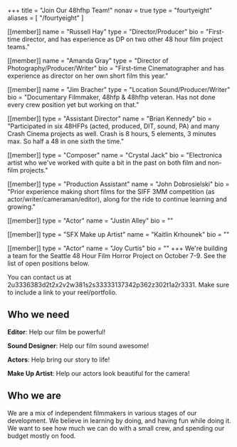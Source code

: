 +++
title = "Join Our 48hfhp Team!"
nonav = true
type = "fourtyeight"
aliases = [
  "/fourtyeight"
]

[[member]]
name = "Russell Hay"
type = "Director/Producer"
bio = "First-time director, and has experience as DP on two other 48 hour film project teams."

[[member]]
name = "Amanda Gray"
type = "Director of Photography/Producer/Writer"
bio = "First-time Cinematographer and has experience as director on her own short film this year."

[[member]]
name = "Jim Bracher"
type = "Location Sound/Producer/Writer"
bio = "Documentary Filmmaker, 48hfp & 48hfhp veteran.  Has not done every crew position yet but working on that."

[[member]]
type = "Assistant Director"
name = "Brian Kennedy"
bio = "Participated in six 48HFPs (acted, produced, DIT, sound, PA) and many Crash Cinema projects as well.  Crash is 8 hours, 5 elements, 3 minutes max. So half a 48 in one sixth the time."

[[member]]
type = "Composer"
name = "Crystal Jack"
bio = "Electronica artist who we've worked with quite a bit in the past on both film and non-film projects."

[[member]]
type = "Production Assistant"
name = "John Dobrosielski"
bio = "Prior experience making short films for the SIFF 3MM competition (as actor/writer/cameraman/editor), along for the ride to continue learning and growing."

[[member]]
type = "Actor"
name = "Justin Alley"
bio = ""

[[member]]
type = "SFX Make up Artist"
name = "Kaitlin Krhounek"
bio = ""

[[member]]
type = "Actor"
name = "Joy Curtis"
bio = ""
+++
We're building a team for the Seattle 48 Hour Film Horror Project on
October 7-9. See the list of open positions below.

You can contact us at
<a id="fourtyeight-id">2u3336383d2t2x2v2w381s2s33333137342p362z302t1a2r3331</a>. 
Make sure to include a link to your reel/portfolio.

## Who we need

**Editor**: Help our film be powerful!

**Sound Designer**: Help our film sound awesome!
 
**Actors**: Help bring our story to life!

**Make Up Artist**: Help our actors look beautiful for the camera!

## Who we are

We are a mix of independent filmmakers in various stages of our
development. We believe in learning by doing, and having fun while doing
it.  We want to see how much we can do with a small crew, and spending
our budget mostly on food.
